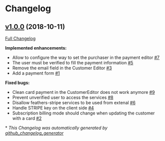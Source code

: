 # Changelog

## [v1.0.0](https://github.com/kalisio/kBilling/tree/v1.0.0) (2018-10-11)

[Full Changelog](https://github.com/kalisio/kBilling/compare/ee71e4740d55295e01b6498dbc83c4e5904ec0ac...v1.0.0)

**Implemented enhancements:**

- Allow to configure the way to set the purchaser in the payment editor [\#7](https://github.com/kalisio/kBilling/issues/7)
- The user must be verified to fill the payment information [\#5](https://github.com/kalisio/kBilling/issues/5)
- Remove the email field in the Customer Editor [\#3](https://github.com/kalisio/kBilling/issues/3)
- Add a payment form [\#1](https://github.com/kalisio/kBilling/issues/1)

**Fixed bugs:**

- Clean card payment in the CustomerEditor does not work anymore [\#9](https://github.com/kalisio/kBilling/issues/9)
- Prevent unverified user to access the services [\#8](https://github.com/kalisio/kBilling/issues/8)
- Disallow feathers-stripe services to be used from extenal [\#6](https://github.com/kalisio/kBilling/issues/6)
- Handle STRIPE key on the client side [\#4](https://github.com/kalisio/kBilling/issues/4)
- Subscription billing mode should change when updating the customer with a card [\#2](https://github.com/kalisio/kBilling/issues/2)



\* *This Changelog was automatically generated by [github_changelog_generator](https://github.com/skywinder/Github-Changelog-Generator)*